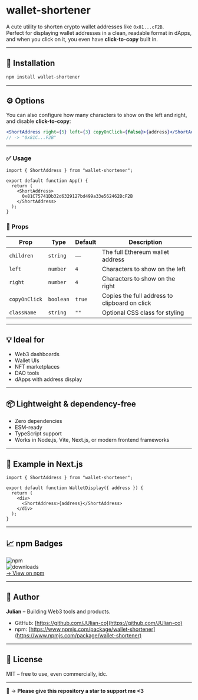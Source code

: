 # wallet-shortener

A cute utility to shorten crypto wallet addresses like `0x81...cF2B`.  
Perfect for displaying wallet addresses in a clean, readable format in dApps, and when you click on it, you even have **click-to-copy** built in.

---

## 🚀 Installation

```bash
npm install wallet-shortener
```

---

## ⚙️ Options

You can also configure how many characters to show on the left and right, and disable **click-to-copy**:

```jsx
<ShortAddress right={5} left={3} copyOnClick={false}>{address}</ShortAddress>
// -> "0x81C...F2B"
```

---

### ✅ Usage

```tsx
import { ShortAddress } from "wallet-shortener";

export default function App() {
  return (
    <ShortAddress>
      0x81C75741Db32d6329127bd499a33e562462BcF2B
    </ShortAddress>
  );
}
```

### 🔁 Props

| Prop         | Type     | Default | Description                                  |
|--------------|----------|---------|----------------------------------------------|
| `children`   | `string` | —       | The full Ethereum wallet address             |
| `left`       | `number` | `4`     | Characters to show on the left               |
| `right`      | `number` | `4`     | Characters to show on the right              |
| `copyOnClick`| `boolean`| `true`  | Copies the full address to clipboard on click|
| `className`  | `string` | `""`    | Optional CSS class for styling               |

---

## 💡 Ideal for

- Web3 dashboards  
- Wallet UIs  
- NFT marketplaces  
- DAO tools  
- dApps with address display  

---

## 📦 Lightweight & dependency-free

- Zero dependencies  
- ESM-ready  
- TypeScript support  
- Works in Node.js, Vite, Next.js, or modern frontend frameworks  

---

## 🧪 Example in Next.js

```tsx
import { ShortAddress } from "wallet-shortener";

export default function WalletDisplay({ address }) {
  return (
    <div>
      <ShortAddress>{address}</ShortAddress>
    </div>
  );
}
```

---

## 📈 npm Badges

![npm](https://img.shields.io/npm/v/wallet-shortener)  
![downloads](https://img.shields.io/npm/dm/wallet-shortener)  
[→ View on npm](https://www.npmjs.com/package/wallet-shortener)

---

## 🧠 Author

**Julian** – Building Web3 tools and products.

- GitHub: [https://github.com/JUlian-co](https://github.com/JUlian-co)  
- npm: [https://www.npmjs.com/package/wallet-shortener](https://www.npmjs.com/package/wallet-shortener)

---

## 📜 License

MIT – free to use, even commercially, idc.

---

🌟 → **Please give this repository a star to support me <3**
